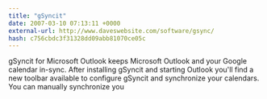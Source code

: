 ```yaml
---
title: "gSyncit"
date: 2007-03-10 07:13:11 +0000
external-url: http://www.daveswebsite.com/software/gsync/
hash: c756cbdc3f31328dd09abb81070ce05c
---
```


gSyncit for Microsoft Outlook keeps Microsoft Outlook and your Google calendar in-sync. After installing gSyncit and starting Outlook you'll find a new toolbar available to configure gSyncit and synchronize your calendars. You can manually synchronize you
